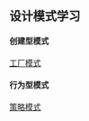 ## 设计模式学习

#### 创建型模式  

[工厂模式](https://www.cnblogs.com/ricklz/p/15399178.html)  


#### 行为型模式  

[策略模式](https://www.cnblogs.com/ricklz/p/15464813.html)